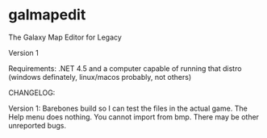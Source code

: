 # galmapedit

The Galaxy Map Editor for Legacy 

Version 1

Requirements: .NET 4.5 and a computer capable of running that distro (windows definately, linux/macos probably, not others)


CHANGELOG:

Version 1: Barebones build so I can test the files in the actual game. The Help menu does nothing. You cannot import from bmp.
There may be other unreported bugs. 

